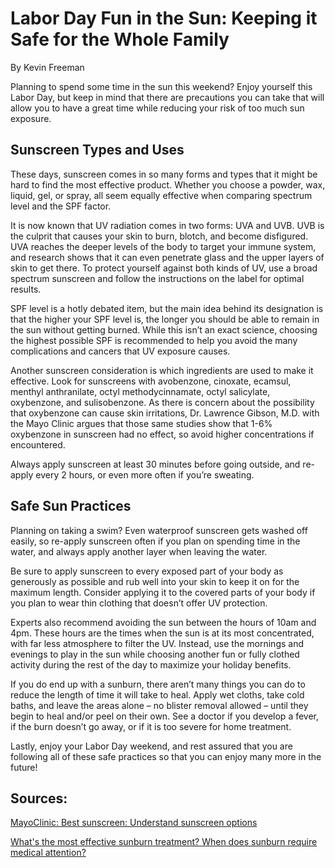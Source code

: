 # Labor Day Fun in the Sun: Keeping it Safe for the Whole Family

By Kevin Freeman

Planning to spend some time in the sun this weekend? Enjoy yourself this Labor Day, but keep in mind that there are precautions you can take that will allow you to have a great time while reducing your risk of too much sun exposure.

## Sunscreen Types and Uses

These days, sunscreen comes in so many forms and types that it might be hard to find the most effective product. Whether you choose a powder, wax, liquid, gel, or spray, all seem equally effective when comparing spectrum level and the SPF factor. 

It is now known that UV radiation comes in two forms: UVA and UVB. UVB is the culprit that causes your skin to burn, blotch, and become disfigured. UVA reaches the deeper levels of the body to target your immune system, and research shows that it can even penetrate glass and the upper layers of skin to get there. To protect yourself against both kinds of UV, use a broad spectrum sunscreen and follow the instructions on the label for optimal results. 

SPF level is a hotly debated item, but the main idea behind its designation is that the higher your SPF level is, the longer you should be able to remain in the sun without getting burned. While this isn’t an exact science, choosing the highest possible SPF is recommended to help you avoid the many complications and cancers that UV exposure causes.

Another sunscreen consideration is which ingredients are used to make it effective. Look for sunscreens with avobenzone, cinoxate, ecamsul, menthyl anthranilate, octyl methodycinnamate, octyl salicylate, oxybenzone, and sulisobenzone. As there is concern about the possibility that oxybenzone can cause skin irritations, Dr. Lawrence Gibson, M.D. with the Mayo Clinic argues that those same studies show that 1-6% oxybenzone in sunscreen had no effect, so avoid higher concentrations if encountered.

Always apply sunscreen at least 30 minutes before going outside, and re-apply every 2 hours, or even more often if you’re sweating.

## Safe Sun Practices

Planning on taking a swim? Even waterproof sunscreen gets washed off easily, so re-apply sunscreen often if you plan on spending time in the water, and always apply another layer when leaving the water.  

Be sure to apply sunscreen to every exposed part of your body as generously as possible and rub well into your skin to keep it on for the maximum length. Consider applying it to the covered parts of your body if you plan to wear thin clothing that doesn’t offer UV protection. 

Experts also recommend avoiding the sun between the hours of 10am and 4pm. These hours are the times when the sun is at its most concentrated, with far less atmosphere to filter the UV. Instead, use the mornings and evenings to play in the sun while choosing another fun or fully clothed activity during the rest of the day to maximize your holiday benefits. 

If you do end up with a sunburn, there aren’t many things you can do to reduce the length of time it will take to heal. Apply wet cloths, take cold baths, and leave the areas alone – no blister removal allowed – until they begin to heal and/or peel on their own. See a doctor if you develop a fever, if the burn doesn’t go away, or if it is too severe for home treatment. 

Lastly, enjoy your Labor Day weekend, and rest assured that you are following all of these safe practices so that you can enjoy many more in the future! 

## Sources: 

[MayoClinic: Best sunscreen: Understand sunscreen options](http://www.mayoclinic.com/health/best-sunscreen/MY01350)

[What's the most effective sunburn treatment? When does sunburn require medical attention?](http://www.mayoclinic.com/health/sunburn-treatment/AN01423)

